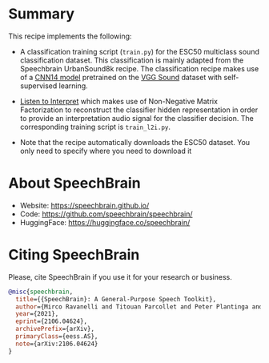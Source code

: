 # Summary

This recipe implements the following:

- A classification training script (`train.py`) for the ESC50 multiclass sound classification dataset. This classification is mainly adapted from the Speechbrain UrbanSound8k recipe. The classification recipe makes use of a [CNN14 model](https://arxiv.org/abs/1912.10211) pretrained on the [VGG Sound](https://www.robots.ox.ac.uk/~vgg/data/vggsound/) dataset with self-supervised learning.

- [Listen to Interpret](https://arxiv.org/abs/2202.11479v2) which makes use of Non-Negative Matrix Factorization to reconstruct the classifier hidden representation in order to provide an interpretation audio signal for the classifier decision. The corresponding training script is `train_l2i.py`.

- Note that the recipe automatically downloads the ESC50 dataset. You only need to specify where you need to download it






# **About SpeechBrain**
- Website: https://speechbrain.github.io/
- Code: https://github.com/speechbrain/speechbrain/
- HuggingFace: https://huggingface.co/speechbrain/


# **Citing SpeechBrain**
Please, cite SpeechBrain if you use it for your research or business.

```bibtex
@misc{speechbrain,
  title={{SpeechBrain}: A General-Purpose Speech Toolkit},
  author={Mirco Ravanelli and Titouan Parcollet and Peter Plantinga and Aku Rouhe and Samuele Cornell and Loren Lugosch and Cem Subakan and Nauman Dawalatabad and Abdelwahab Heba and Jianyuan Zhong and Ju-Chieh Chou and Sung-Lin Yeh and Szu-Wei Fu and Chien-Feng Liao and Elena Rastorgueva and François Grondin and William Aris and Hwidong Na and Yan Gao and Renato De Mori and Yoshua Bengio},
  year={2021},
  eprint={2106.04624},
  archivePrefix={arXiv},
  primaryClass={eess.AS},
  note={arXiv:2106.04624}
}
```
